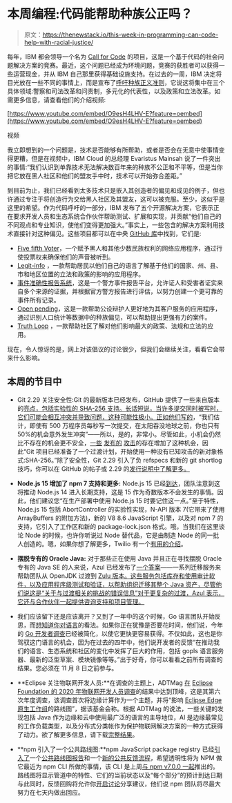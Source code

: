# 本周编程:代码能帮助种族公正吗？

> 原文：<https://thenewstack.io/this-week-in-programming-can-code-help-with-racial-justice/>

每年，IBM 都会领导一个名为 [Call for Code](https://callforcode.org/) 的项目，这是一个基于代码的社会问题解决方案的竞赛。最近，这个问题已经成为环境问题，竞赛的获胜者可以获得一些运营现金，并从 IBM 自己那里获得基础设施支持。在过去的一周，IBM 决定将目光放在一些不同的事情上，而是宣布了[呼吁种族正义准则](https://developer.ibm.com/callforcode/racial-justice/)，它说这将集中在三个具体领域:警察和司法改革和问责制，多元化的代表性，以及政策和立法改革。如需更多信息，请查看他们的介绍视频:

[https://www.youtube.com/embed/O9esH4LHV-E?feature=oembed](https://www.youtube.com/embed/O9esH4LHV-E?feature=oembed)

视频

我立即想到的一个问题是，技术是否能够有所帮助，或者是否会在无意中使事情变得更糟，但是在视频中，IBM Cloud 的总经理 Evaristus Mainsah 说了一件突出的事情:“我们认识到单靠技术无法解决数百年来的种族不公正和不平等，但是当你把它放在黑人社区和他们的盟友手中时，技术可以开始弥合差距。”

到目前为止，我们已经看到太多技术只是嵌入其创造者的偏见和成见的例子，但也许通过专注于将创造行为交给黑人社区及其盟友，这可以被克服。至少，这似乎是这里的希望。作为代码呼吁的一部分，IBM 发布了五个开源解决方案，它表示正在要求开发人员和生态系统合作伙伴帮助测试、扩展和实现，并贡献“他们自己的不同观点和专业知识，使他们变得更加强大。”事实上，一些包含的解决方案利用技术直接针对这种偏见。这些项目都可以在中央 [GitHub 库](https://github.com/Call-for-Code-for-Racial-Justice)中找到，它们是:

*   [Five fifth Voter](https://github.com/Call-for-Code-for-Racial-Justice/Five-Fifths-Voter)，一个赋予黑人和其他少数民族权利的网络应用程序，通过行使投票权来确保他们的声音被听到。
*   [Legit-info](https://github.com/Call-for-Code-for-Racial-Justice/Legit-Info) ，一款帮助居民以他们自己的语言了解基于他们的国家、州、县、市和地区位置的立法和政策的影响的应用程序。
*   [事件准确性报告系统](https://github.com/Call-for-Code-for-Racial-Justice/Incident-Accuracy-Reporting-System/blob/master/README.md)，这是一个警方事件报告平台，允许证人和受害者证实来自多个来源的证据，并根据官方警方报告进行评估，以努力创建一个更可靠的事件所有记录。
*   [Open pending](https://github.com/Call-for-Code-for-Racial-Justice/Open-Sentencing)，这是一款帮助公设辩护人更好地为其客户服务的应用程序，通过识别人口统计等数据中的种族偏见，可以帮助提出更强有力的案件。
*   [Truth Loop](https://github.com/Call-for-Code-for-Racial-Justice/Truth-Loop) ，一款帮助社区了解对他们影响最大的政策、法规和立法的应用。

现在，令人惊讶的是，网上对该倡议的讨论很少，但我们会继续关注，看看它会带来什么影响。

## 本周的节目中

*   Git 2.29 关注安全性:Git 的最新版本已经发布，GitHub 提供了一些来自版本的[亮点，包括实验性的 SHA-256 支持。长话短说，当许多提交同时被写时，它们可能会相互冲突并导致问题，这种可能性极小。正如他们](https://github.blog/2020-10-19-git-2-29-released/)[写的](https://github.blog/2017-03-20-sha-1-collision-detection-on-github-com/)，“我们估计，即使有 500 万程序员每秒写一次提交，在太阳吞没地球之前，你也只有 50%的机会意外发生冲突”——所以，是的，非常小。尽管如此，小机会仍然比不存在的机会更不安全，[一些](https://shattered.io/static/shattered.pdf) [发布的](https://eprint.iacr.org/2019/459.pdf) [攻击](https://eprint.iacr.org/2020/014.pdf)的存在增加了这种机会，因此“Git 项目已经准备了一个过渡计划，开始使用一种没有已知攻击的新对象格式:SHA-256。”除了安全性，Git 2.29 引入了负 refspecs 和新的 git shortlog 技巧，你可以在 GitHub 的帖子或 2.29 的[发行说明中了解更多。](https://github.com/git/git/blob/v2.29.0/Documentation/RelNotes/2.29.0.txt)
*   **Node.js 15 增加了 npm 7 支持和更多:** Node.js 15 已经[到达](https://medium.com/@nodejs/node-js-v15-0-0-is-here-deb00750f278?source=rss-96cd9a1fb56------2)，团队注意到这将推动 Node.js 14 进入长期支持，这是 15 作为奇数版本不会发生的事情。因此，他们建议您“在生产部署中使用 Node.js 15 时要记住这一点。”至于特性，Node.js 15 包括 AbortController 的实验性实现，N-API 版本 7(它带来了使用 ArrayBuffers 的附加方法)，新的 V8 8.6 JavaScript 引擎，以及对 npm 7 的支持，它引入了工作区和新的 package-lock.json 格式。哦，当我们在这里谈论 Node 的时候，也许你听说过 Node 替代品，它是由制造 Node 的同一批人创造的。嗯，如果你想了解更多，Twilio 有一个[有用的介绍](https://www.twilio.com/blog/hello-deno)。

*   **摆脱专有的 Oracle Java:** 对于那些正在使用 Java 并且正在寻找摆脱 Oracle 专有的 Java SE 的人来说，Azul 已经发布了[一个答案](https://www.azul.com/azul-migration-services/)——一系列迁移服务来帮助团队从 OpenJDK 过渡到 [Zulu 版本。这些服务包括库存和使用审计软件，以及应用程序级测试和验证，以帮助组织迁移其整个 Java 资产，尽管他们说这是“关于与过渡相关的挑战的错误信息”对于更复杂的过渡，Azul 表示，它还与合作伙伴一起提供咨询支持和项目管理。](https://www.azul.com/downloads/zulu-community/)
*   我们应该留下还是应该离开？又到了一年中的这个时候，Go 语言团队开始反思，而[想知道你对语言](https://blog.golang.org/survey2020)的看法。如果你正在犹豫是否要花时间，他们说，今年的 [Go 开发者调查](https://google.qualtrics.com/jfe/form/SV_1O0A5f70Q38dlVr)已经被简化，以使它更快更容易获得。不仅如此，这也是你驾驭这门语言的机会，因为在过去的四年中，他们说开发者的反馈“在推动我们的语言、生态系统和社区的变化中发挥了巨大的作用，包括 gopls 语言服务器、最新的泛型草案、模块镜像等等。”出于好奇，你可以看看之前所有调查的结果。您必须在 11 月 8 日之前参与。

*   **Eclipse 关注物联网开发人员:**在调查的主题上，ADTMag [在](https://adtmag.com/articles/2020/10/20/eclipse-iot-survey.aspx) [Eclipse Foundation 的 2020 年物联网开发人员调查](https://outreach.eclipse.foundation/eclipse-iot-developer-survey-2020)的结果中达到顶峰，这是其第六次年度调查，该调查首次将边缘计算作为一个主题，并将“影响 [Eclipse Edge 原生工作组](https://www.globenewswire.com/Tracker?data=jZP3LIWHiMwGLssEPfWIqO-s6n_pUx0YUmTpQ1Pi8Kmoc-qEr_yWxPnLKkptFVFJopVc2FbvNxvpenXZHsmo--uNVggyTj87hMiu-oz-NMzkDh54mUE_r71d_nWUk8Jb)的路线图”，据该基金会称。根据 ADTMag 的说法，一些关键的发现包括 Java 作为边缘和云中使用最广泛的语言的主导地位，AI 是边缘最常见的工作负载类型，以及分布式分类帐作为保护物联网解决方案的一种方式获得了动力。欲了解更多信息，请下载[完整结果](https://www.globenewswire.com/Tracker?data=UOj_Tp2IDJdTmUmchQxrt1wrBqvZ54sU2Y0HXgxIBhXjja8iANcGRXQexokhSPMAp0MELlCkPpJkMxP_EzA3r4wdh7MwXrjNZCH-No4g-5B6s4yQVHeYcXUde6-lsCTI)。
*   **npm 引入了一个公共路线图:**npm JavaScript package registry 已经[引入了](https://github.blog/2020-10-22-introducing-the-npm-public-roadmap-and-a-new-feedback-process/)一个[公共路线图报告](https://github.com/npm/roadmap/)和一个[新的公共反馈流程](https://github.com/npm/feedback/)，希望透明性将为 NPM 做它最近为 npm CLI 所做的事情，该 CLI 是上周[与 npm v7.0.0 一起](https://github.blog/2020-10-13-presenting-v7-0-0-of-the-npm-cli/)推出的。路线图将显示管道中的特性、它们的当前状态以及“每个部分”的预计到达日期与此同时，反馈回购将允许你[开启讨论](https://github.com/npm/feedback/discussions)分享建议，他们说 npm 团队将尽最大努力在七天内做出回应。

<svg xmlns:xlink="http://www.w3.org/1999/xlink" viewBox="0 0 68 31" version="1.1"><title>Group</title> <desc>Created with Sketch.</desc></svg>